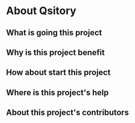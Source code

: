 # About Qsitory

## What is going this project

## Why is this project benefit

## How about start this project

## Where is this project's help

## About this project's contributors